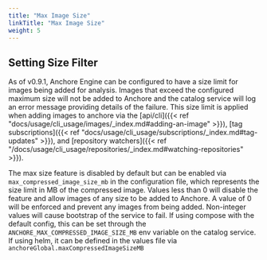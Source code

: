 ```yaml
---
title: "Max Image Size"
linkTitle: "Max Image Size"
weight: 5
---
```


## Setting Size Filter
As of v0.9.1, Anchore Engine can be configured to have a size limit for images being added for analysis. Images that exceed the configured maximum size will not be added to Anchore and the catalog service will log an error message providing details of the failure. This size limit is applied when adding images to anchore via the [api/cli]({{< ref "docs/usage/cli_usage/images/_index.md#adding-an-image" >}}), [tag subscriptions]({{< ref "docs/usage/cli_usage/subscriptions/_index.md#tag-updates" >}}), and [repository watchers]({{< ref "/docs/usage/cli_usage/repositories/_index.md#watching-repositories" >}}).

The max size feature is disabled by default but can be enabled via  `max_compressed_image_size_mb` in the configuration file, which represents the size limit in MB of the compressed image. Values less than 0 will disable the feature and allow images of any size to be added to Anchore. A value of 0 will be enforced and prevent any images from being added. Non-integer values will cause bootstrap of the service to fail. If using compose with the default config, this can be set through the `ANCHORE_MAX_COMPRESSED_IMAGE_SIZE_MB` env variable on the catalog service. If using helm, it can be defined in the values file via `anchoreGlobal.maxCompressedImageSizeMB`